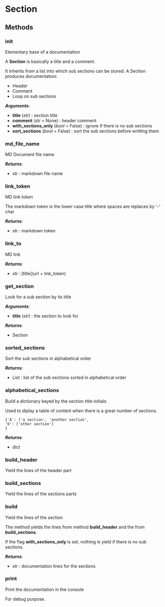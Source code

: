# Section



## Methods

### __init__

Elementary base of a documentation

A **Section** is basically a title and a comment.

It inherits from a list into which sub sections can be stored.
A Section produces documentation:
- Header
- Comment
- Loop on sub sections



***Arguments***:
- **title** (_str_) : section title
- **comment** (_str_ = None) : header comment
- **with_sections_only** (_bool_ = False) : ignore if there is no sub sections
- **sort_sections** (_bool_ = False) : sort the sub sections before writting them


### md_file_name

MD Document file name



***Returns***:
- str : markdown file name


### link_token

MD link token

The markdown token is the lower case title where spaces are replaces by '-' char



***Returns***:
- str : markdown token


### link_to

MD link



***Returns***:
- str : [title](url + link_token)


### get_section

Look for a sub section by its title



***Arguments***:
- **title** (_str_) : the section to look for

***Returns***:
- Section


### sorted_sections

Sort the sub sections in alphabetical order



***Returns***:
- List : list of the sub sections sorted in alphabetical order


### alphabetical_sections

Build a dictionary keyed by the section title initials

Used to diplay a table of content when there is a great number of sections.

```
{'A': ['a section', 'another section',
'O': ['other section']
}
```



***Returns***:
- dict


### build_header

Yield the lines of the header part




### build_sections

Yield the lines of the sections parts




### build

Yield the lines of the section

The method yields the lines from method **build_header** and the from
**build_sections**.

If the flag **with_sections_only** is set, nothing is yield if there is no
sub sections.



***Returns***:
- str : documentation lines for the sections


### print

Print the documentation in the console

For debug purpose.






